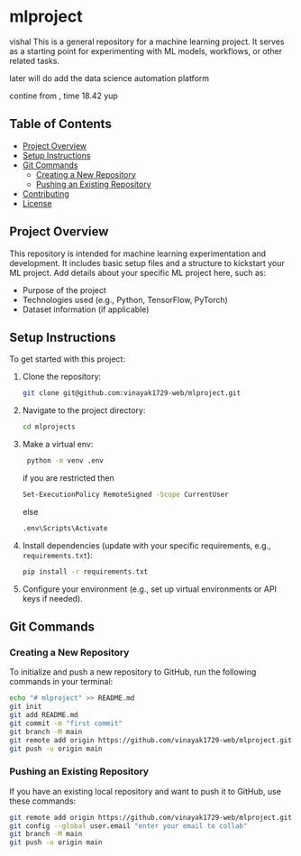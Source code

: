 # mlproject
vishal
This is a general repository for a machine learning project. It serves as a starting point for experimenting with ML models, workflows, or other related tasks.

later will do add the data science automation platform

contine from , time 18.42 yup
## Table of Contents
- [Project Overview](#project-overview)
- [Setup Instructions](#setup-instructions)
- [Git Commands](#git-commands)
  - [Creating a New Repository](#creating-a-new-repository)
  - [Pushing an Existing Repository](#pushing-an-existing-repository)
- [Contributing](#contributing)
- [License](#license)

## Project Overview
This repository is intended for machine learning experimentation and development. It includes basic setup files and a structure to kickstart your ML project. Add details about your specific ML project here, such as:
- Purpose of the project
- Technologies used (e.g., Python, TensorFlow, PyTorch)
- Dataset information (if applicable)

## Setup Instructions
To get started with this project:
1. Clone the repository:
   ```bash
   git clone git@github.com:vinayak1729-web/mlproject.git
   ```
2. Navigate to the project directory:
   ```bash
   cd mlprojects
   ```
3. Make a virtual env:
   ```bash
    python -m venv .env
   ```
   if you are restricted then
    ```bash
    Set-ExecutionPolicy RemoteSigned -Scope CurrentUser
   ```
   else
   ```bash
   .env\Scripts\Activate
   ```

4. Install dependencies (update with your specific requirements, e.g., `requirements.txt`):
   ```bash
   pip install -r requirements.txt
   ```
5. Configure your environment (e.g., set up virtual environments or API keys if needed).

## Git Commands

### Creating a New Repository
To initialize and push a new repository to GitHub, run the following commands in your terminal:

```bash
echo "# mlproject" >> README.md
git init
git add README.md
git commit -m "first commit"
git branch -M main
git remote add origin https://github.com/vinayak1729-web/mlproject.git
git push -u origin main
```

### Pushing an Existing Repository
If you have an existing local repository and want to push it to GitHub, use these commands:

```bash
git remote add origin https://github.com/vinayak1729-web/mlproject.git
git config --global user.email "enter your email to collab"
git branch -M main
git push -u origin main

```
